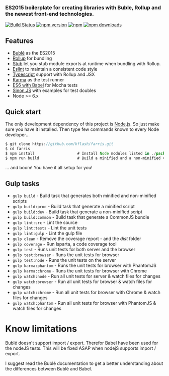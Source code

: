 ### ES2015 boilerplate for creating libraries with Buble, Rollup and the newest front-end technologies.

[![Build Status](https://travis-ci.org/Kflash/farris.svg?branch=master)](https://travis-ci.org/Kflash/farris)
[![npm version](https://badge.fury.io/js/farris.svg)](https://badge.fury.io/js/farris)
[![npm](https://img.shields.io/npm/l/express.svg?style=flat-square)](https://github.com/kflash/farris/blob/master/LICENSE.md)
[![npm downloads](https://img.shields.io/npm/dm/farris.svg)](https://www.npmjs.org/package/farris)

## Features

* [Bublé](https://gitlab.com/Rich-Harris/buble) as the ES2015
* [Rollup](http://rollupjs.org/) for bundling
* [Stub](https://github.com/eventualbuddha/rollup-plugin-stub) let you stub module exports at runtime when bundling with Rollup.
* [Eslint](http://eslint.org/) to maintain a consistent code style
* [Typescript](https://github.com/rollup/rollup-plugin-typescript) support with Rollup and JSX
* [Karma](http://karma-runner.github.io/0.13/index.html) as the test runner
* [ES6 with Babel](http://babeljs.io/) for Mocha tests
* [Sinon.JS](http://sinonjs.org/) with examples for test doubles
* Node >= 6.x

## Quick start

The only development dependency of this project is [Node.js](https://nodejs.org/en/). So just make sure you have it installed. Then type few commands known to every Node developer...

```js
$ git clone https://github.com/kflash/farris.git
$ cd farris
$ npm install                   # Install Node modules listed in ./package.json
$ npm run build                 # Build a minified and a non-minified version of the library
```

... and boom! You have it all setup for you!

## Gulp tasks

* `gulp build` - Build task that generates both minified and non-minified scripts
* `gulp build:prod` - Build task that generate a minified script
* `gulp build:dev` - Build task that generate a non-minified script
* `gulp build:common` - Build task that generate a CommonJS bundle
* `gulp lint:src` - Lint the source
* `gulp lint:tests` - Lint the unit tests
* `gulp lint:gulp` - Lint the gulp file
* `gulp clean` - Remove the coverage report - and the *dist* folder
* `gulp coverage` - Run Isparta, a code coverage tool
* `gulp test` - Runs unit tests for both server and the browser
* `gulp test:browser` - Runs the unit tests for browser
* `gulp test:node` - Runs the unit tests on the server
* `gulp karma:phantom` - Runs the unit tests for browser with PhantomJS
* `gulp karma:chrome` - Runs the unit tests for browser with Chrome
* `gulp watch:node` - Run all unit tests for server & watch files for changes
* `gulp watch:browser` - Run all unit tests for browser & watch files for changes
* `gulp watch:chrome` - Run all unit tests for browser with Chrome & watch files for changes
* `gulp watch:phantom` - Run all unit tests for browser with PhantomJS & watch files for changes

# Know limitations

Bublé doesn't support import / export. Therefor Babel have been used for the nodeJS tests. This will be fixed ASAP when nodejS supports import / export.

I suggest read the Bublé documentation to get a better understanding about the differences between Bublé and Babel.

